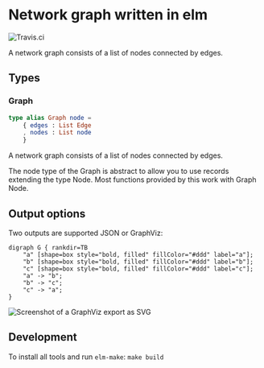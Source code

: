 # Network graph written in elm

![Travis.ci](https://travis-ci.org/iosphere/elm-network-graph.svg?branch=master)

A network graph consists of a list of nodes connected by edges.

## Types

### Graph

```elm
type alias Graph node =
    { edges : List Edge
    , nodes : List node
    }
```

A network graph consists of a list of nodes connected by edges.

The node type of the Graph is abstract to allow you to use records extending the
type Node. Most functions provided by this work with Graph Node.

## Output options

Two outputs are supported JSON or GraphViz:

```graphviz
digraph G { rankdir=TB
    "a" [shape=box style="bold, filled" fillColor="#ddd" label="a"];
    "b" [shape=box style="bold, filled" fillColor="#ddd" label="b"];
    "c" [shape=box style="bold, filled" fillColor="#ddd" label="c"];
    "a" -> "b";
    "b" -> "c";
    "c" -> "a";
}
```

![Screenshot of a GraphViz export as SVG](https://github.com/iosphere/elm-network-graph/raw/1.0.0/graphviz.png)


## Development

To install all tools and run `elm-make`: `make build`

